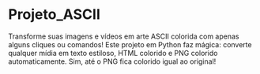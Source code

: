 # Projeto_ASCII
Transforme suas imagens e vídeos em arte ASCII colorida com apenas alguns cliques ou comandos! Este projeto em Python faz mágica: converte qualquer mídia em texto estiloso, HTML colorido e PNG colorido automaticamente. Sim, até o PNG fica colorido igual ao original!
